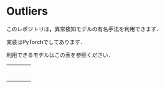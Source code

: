 # Outliers

このレポジトリは，異常検知モデルの有名手法を利用できます．

実装はPyTorchでしてあります．

利用できるモデルはこの表を参照ください．

|      |      |      |      |
| :--- | ---- | ---- | ---- |
|      |      |      |      |
|      |      |      |      |
|      |      |      |      |
|      |      |      |      |
|      |      |      |      |
|      |      |      |      |
|      |      |      |      |



